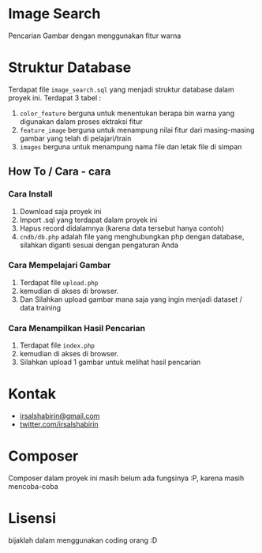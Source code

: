 # Image Search
Pencarian Gambar dengan menggunakan fitur warna

# Struktur Database
Terdapat file `image_search.sql` yang menjadi struktur database dalam proyek ini. Terdapat 3 tabel :

1. `color_feature` berguna untuk menentukan berapa bin warna yang digunakan dalam proses ektraksi fitur
2. `feature_image` berguna untuk menampung nilai fitur dari masing-masing gambar yang telah di pelajari/train
3. `images` berguna untuk menampung nama file dan letak file di simpan

## How To / Cara - cara
### Cara Install
1. Download saja proyek ini
2. Import .sql yang terdapat dalam proyek ini
3. Hapus record didalamnya (karena data tersebut hanya contoh)
4. `cndb/db.php` adalah file yang menghubungkan php dengan database, silahkan diganti sesuai dengan pengaturan Anda

### Cara Mempelajari Gambar
1. Terdapat file `upload.php`
2. kemudian di akses di browser. 
3. Dan Silahkan upload gambar mana saja yang ingin menjadi dataset / data training


### Cara Menampilkan Hasil Pencarian
1. Terdapat file `index.php`
2. kemudian di akses di browser. 
3. Silahkan upload 1 gambar untuk melihat hasil pencarian


# Kontak 
- irsalshabirin@gmail.com
- [twitter.com/irsalshabirin](https://twitter.com/irsalshabirin)

# Composer
Composer dalam proyek ini masih belum ada fungsinya :P, karena masih mencoba-coba

# Lisensi
bijaklah dalam menggunakan coding orang :D
